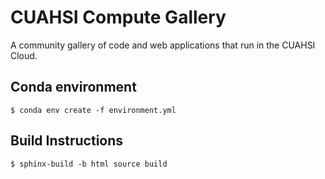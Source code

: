 # CUAHSI Compute Gallery
A community gallery of code and web applications that run in the CUAHSI Cloud.


## Conda environment

```
$ conda env create -f environment.yml
```

## Build Instructions

```
$ sphinx-build -b html source build
```

